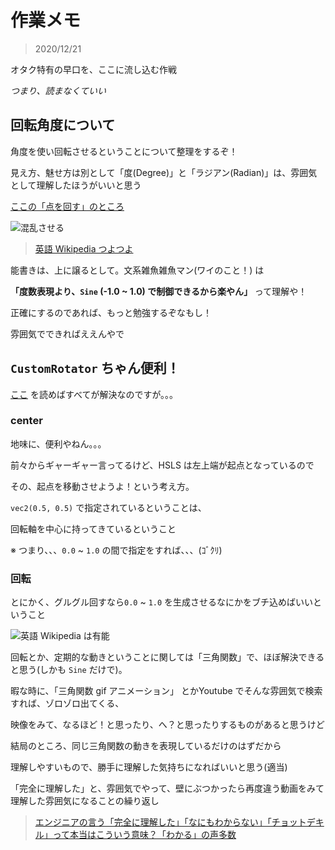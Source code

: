 # 作業メモ

> 2020/12/21

オタク特有の早口を、ここに流し込む作戦



_つまり、読まなくていい_

## 回転角度について


角度を使い回転させるということについて整理をするぞ！

見え方、魅せ方は別として「度(Degree)」と「ラジアン(Radian)」は、雰囲気として理解したほうがいいと思う


[ここの「点を回す」のところ](https://www.ajimatics.com/entry/2019/01/11/092529)

![混乱させる](https://upload.wikimedia.org/wikipedia/commons/4/4e/Circle_radians.gif)

> [英語 Wikipedia つよつよ](https://en.wikipedia.org/wiki/File:Circle_radians.gif)


能書きは、上に譲るとして。文系雑魚雑魚マン(ワイのこと！) は


**「度数表現より、`Sine` (-1.0 ~ 1.0) で制御できるから楽やん」** って理解や！

正確にするのであれば、もっと勉強するぞなもし！

雰囲気でできればええんやで



## `CustomRotator` ちゃん便利！


[ここ](https://historia.co.jp/archives/5714/) を読めばすべてが解決なのですが。。。



### center

地味に、便利やねん。。。


前々からギャーギャー言ってるけど、HSLS は左上端が起点となっているので


その、起点を移動させようよ！という考え方。




`vec2(0.5, 0.5)` で指定されているということは、

回転軸を中心に持ってきているということ



※ つまり、、、`0.0` ~ `1.0` の間で指定をすれば、、、(ｺﾞｸﾘ)



### 回転



とにかく、グルグル回すなら`0.0` ~ `1.0` を生成させるなにかをブチ込めばいいということ



![英語 Wikipedia は有能](https://upload.wikimedia.org/wikipedia/commons/3/3b/Circle_cos_sin.gif)


回転とか、定期的な動きということに関しては「三角関数」で、ほぼ解決できると思う(しかも `Sine` だけで)。



暇な時に、「三角関数 gif アニメーション」 とかYoutube でそんな雰囲気で検索すれば、ゾロゾロ出てくる、

映像をみて、なるほど！と思ったり、へ？と思ったりするものがあると思うけど


結局のところ、同じ三角関数の動きを表現しているだけのはずだから

理解しやすいもので、勝手に理解した気持ちになればいいと思う(適当)


「完全に理解した」と、雰囲気でやって、壁にぶつかったら再度違う動画をみて理解した雰囲気になることの繰り返し


> [エンジニアの言う「完全に理解した」「なにもわからない」「チョットデキル」って本当はこういう意味？「わかる」の声多数](https://togetter.com/li/1268851)


